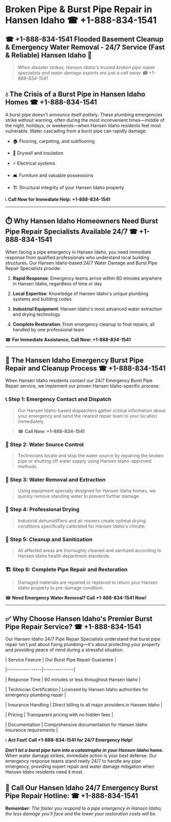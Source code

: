 # Broken Pipe & Burst Pipe Repair in Hansen Idaho ☎ +1-888-834-1541  
## ☎ +1-888-834-1541 Flooded Basement Cleanup & Emergency Water Removal - 24/7 Service (Fast & Reliable) Hansen Idaho 🚨  

> *When disaster strikes, Hansen Idaho's trusted broken pipe repair specialists and water damage experts are just a call away ☎ +1-888-834-1541*  

## 💧 The Crisis of a Burst Pipe in Hansen Idaho Homes ☎ +1-888-834-1541  

A burst pipe doesn't announce itself politely. These plumbing emergencies strike without warning, often during the most inconvenient times—middle of the night, holidays, or weekends—when Hansen Idaho residents feel most vulnerable. Water cascading from a burst pipe can rapidly damage:  

* 🏠 Flooring, carpeting, and subflooring  
* 🧱 Drywall and insulation  
* ⚡ Electrical systems  
* 🛋️ Furniture and valuable possessions  
* 🏗️ Structural integrity of your Hansen Idaho property  

📞 **Call Now for Immediate Help: +1-888-834-1541**  

---  

## ⏱️ Why Hansen Idaho Homeowners Need Burst Pipe Repair Specialists Available 24/7 ☎ +1-888-834-1541  

When facing a pipe emergency in Hansen Idaho, you need immediate response from qualified professionals who understand local building structures. Our Hansen Idaho-based 24/7 Water Damage and Burst Pipe Repair Specialists provide:  

1. **Rapid Response**: Emergency teams arrive within 60 minutes anywhere in Hansen Idaho, regardless of time or day  
2. **Local Expertise**: Knowledge of Hansen Idaho's unique plumbing systems and building codes  
3. **Industrial Equipment**: Hansen Idaho's most advanced water extraction and drying technology  
4. **Complete Restoration**: From emergency cleanup to final repairs, all handled by one professional team  

☎ **For Immediate Assistance, Call Now: +1-888-834-1541**  

---  

## 🔧 The Hansen Idaho Emergency Burst Pipe Repair and Cleanup Process ☎ +1-888-834-1541  

When Hansen Idaho residents contact our 24/7 Emergency Burst Pipe Repair service, we implement our proven Hansen Idaho-specific process:  

### 📞 Step 1: Emergency Contact and Dispatch  
> Our Hansen Idaho-based dispatchers gather critical information about your emergency and send the nearest repair team to your location immediately.  
> ☎ **Call Now: +1-888-834-1541**  

### 🚿 Step 2: Water Source Control  
> Technicians locate and stop the water source by repairing the broken pipe or shutting off water supply using Hansen Idaho-approved methods.  

### 🌊 Step 3: Water Removal and Extraction  
> Using equipment specially designed for Hansen Idaho homes, we quickly remove standing water to prevent further damage.  

### 💨 Step 4: Professional Drying  
> Industrial dehumidifiers and air movers create optimal drying conditions specifically calibrated for Hansen Idaho's climate.  

### 🧼 Step 5: Cleanup and Sanitization  
> All affected areas are thoroughly cleaned and sanitized according to Hansen Idaho health department standards.  

### 🏗️ Step 6: Complete Pipe Repair and Restoration  
> Damaged materials are repaired or replaced to return your Hansen Idaho property to pre-damage condition.  

☎ **Need Emergency Water Removal? Call +1-888-834-1541 Now!**  

---  

## ✅ Why Choose Hansen Idaho's Premier Burst Pipe Repair Service? ☎ +1-888-834-1541  

Our Hansen Idaho 24/7 Pipe Repair Specialists understand that burst pipe repair isn't just about fixing plumbing—it's about protecting your property and providing peace of mind during a stressful situation.  

| Service Feature | Our Burst Pipe Repair Guarantee |  
|-----------------|---------------|  
| Response Time | 60 minutes or less throughout Hansen Idaho |  
| Technician Certification | Licensed by Hansen Idaho authorities for emergency plumbing repair |  
| Insurance Handling | Direct billing to all major providers in Hansen Idaho |  
| Pricing | Transparent pricing with no hidden fees |  
| Documentation | Comprehensive documentation for Hansen Idaho insurance requirements |  

📞 **Act Fast! Call +1-888-834-1541 for 24/7 Emergency Help!**  

***Don't let a burst pipe turn into a catastrophe in your Hansen Idaho home.*** When water damage strikes, immediate action is your best defense. Our emergency response teams stand ready 24/7 to handle any pipe emergency, providing expert repair and water damage mitigation when Hansen Idaho residents need it most.  

## 📱 Call Our Hansen Idaho 24/7 Emergency Burst Pipe Repair Hotline: ☎ +1-888-834-1541  

**Remember**: *The faster you respond to a pipe emergency in Hansen Idaho, the less damage you'll face and the lower your restoration costs will be.*